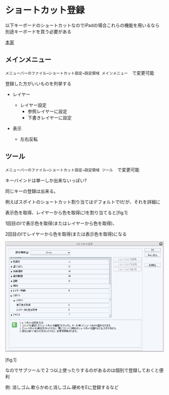# ショートカット登録

以下キーボードのショートカットなのでiPadの場合これらの機能を用いるなら別途キーボードを買う必要がある

[本家](https://www.clip-studio.com/site/gd/csp/manual/userguide/csp_userguide/500_menu/500_menu_file_shortcut_win.htm)

## メインメニュー

`メニューバーのファイル→ショートカット設定→設定領域 メインメニュー`　で変更可能

登録した方がいいものを列挙する

* レイヤー
  * レイヤー設定
    * 参照レイヤーに設定
    * 下書きレイヤーに設定

* 表示
  * 左右反転

## ツール

`メニューバーのファイル→ショートカット設定→設定領域 ツール`　で変更可能

キーバインドは単一しか出来ないっぽい?

同じキーの登録は出来る。

例えばスポイトのショートカット割り当てはデフォルトでIだが、それを詳細に

表示色を取得、レイヤーから色を取得にIを割り当てると[fig.1]

1回目のIで表示色を取得(またはレイヤーから色を取得)、

2回目のIでレイヤーから色を取得(または表示色を取得)になる

![fig.1](./RegisterShortcut/fig.1.png)

[fig.1]



なのでサブツールで２つ以上使ったりするのがあるのは個別で登録しておくと便利

例: 消しゴム.軟らかめと消しゴム.硬めをEに登録するなど
